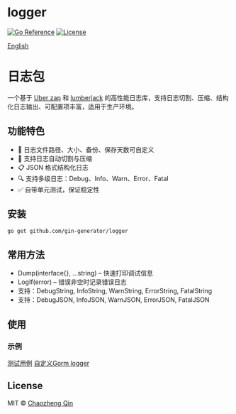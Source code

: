 # logger
[![Go Reference](https://img.shields.io/github/v/release/gin-generator/logger.svg?style=flat-square)](https://pkg.go.dev/github.com/gin-generator/logger)
[![License](https://img.shields.io/badge/license-MIT-blue.svg)](LICENSE)

[English](README.md)

# 日志包

一个基于 [Uber zap](https://github.com/uber-go/zap) 和 [lumberjack](https://github.com/natefinch/lumberjack) 的高性能日志库，支持日志切割、压缩、结构化日志输出、可配置项丰富，适用于生产环境。

## 功能特色

- 📁 日志文件路径、大小、备份、保存天数可自定义
- 🔄 支持日志自动切割与压缩
- 📋 JSON 格式结构化日志
- 🔍 支持多级日志：Debug、Info、Warn、Error、Fatal
- ✅ 自带单元测试，保证稳定性


## 安装

```bash
go get github.com/gin-generator/logger
```

## 常用方法
* Dump(interface{}, ...string) – 快速打印调试信息
* LogIf(error) – 错误非空时记录错误日志
* 支持：DebugString, InfoString, WarnString, ErrorString, FatalString
* 支持：DebugJSON, InfoJSON, WarnJSON, ErrorJSON, FatalJSON

## 使用
### 示例
[测试用例](logger_test.go)
[自定义Gorm logger](gorm_test.go)

## License
MIT © [Chaozheng Qin](LICENSE)